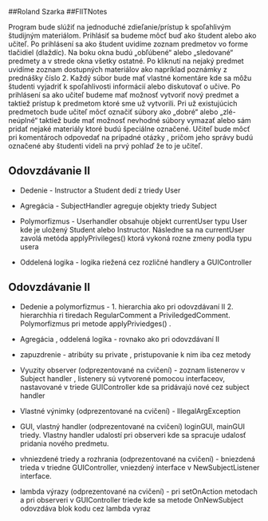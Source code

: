##Roland Szarka 
##FIITNotes 

Program bude slúžiť na jednoduché zdieľanie/prístup k spoľahlivým študijným materiálom. Prihlásiť sa budeme môcť buď ako študent alebo ako učiteľ. Po prihlásení sa ako študent uvidíme zoznam predmetov vo forme tlačidiel (dlaždíc). Na boku okna budú „obľúbené“ alebo „sledované“ predmety a v strede okna všetky ostatné. Po kliknutí na nejaký predmet uvidíme zoznam dostupných materiálov ako napríklad poznámky z prednášky číslo 2. Každý súbor bude mať vlastné komentáre kde sa môžu študenti vyjadriť k spoľahlivosti informácií alebo diskutovať o učive.
Po prihlásení sa ako učiteľ budeme mať možnosť vytvoriť nový predmet a taktiež prístup k predmetom ktoré sme už vytvorili. Pri už existujúcich predmetoch bude učiteľ môcť označiť súbory ako „dobré“ alebo „zlé-neúplné“ taktiež bude mať možnosť nevhodné súbory vymazať alebo sám pridať nejaké materiály ktoré budú špeciálne označené. Učiteľ bude môcť pri komentároch odpovedať na prípadné otázky , pričom jeho správy budú označené aby študenti videli na prvý pohlaď že to je učiteľ.

## Odovzdávanie II 

* Dedenie - Instructor a Student dedí z triedy User

* Agregácia - SubjectHandler agreguje objekty triedy Subject 

* Polymorfizmus - Userhandler obsahuje objekt currentUser typu User kde je uložený Student alebo Instructor. Následne sa na currentUser zavolá metóda applyPrivileges() ktorá vykoná rozne zmeny podla typu usera

* Oddelená logika - logika riežená cez rozličné handlery a GUIController 

## Odovzdávanie II 
 * Dedenie a polymorfizmus - 1. hierarchia ako pri odovzdávaní II 2. hierarchhia ri tiredach RegularComment a PriviledgedComment. Polymorfizmus pri metode applyPriviedges() . 
  
  * Agregácia , oddelená logika - rovnako ako pri odovzdávaní II 
  
  * zapuzdrenie - atribúty su private , pristupovanie k nim iba cez metody 
  
  * Vyuzity observer (odprezentované na cvičení) - zoznam listenerov v Subject handler , listenery sú vytvorené 
  pomocou interfaceov, nastavované v triede GUIController kde sa pridávajú nové cez subject handler 
  
  * Vlastné výnimky (odprezentované na cvičení) - IllegalArgException 
  
  * GUI, vlastný handler (odprezentované na cvičení) loginGUI, mainGUI triedy. Vlastny handler udalostí pri observeri kde 
  sa spracuje udalosť pridania nového predmetu. 
  
  * vhniezdené triedy a rozhrania (odprezentované na cvičení) - bniezdená trieda v triedne GUIController, vniezdený 
  interface v NewSubjectListener interface.
  
  * lambda výrazy (odprezentované na cvičení) - pri setOnAction metodach a pri observeri v GUIController triede kde sa metode OnNewSubject odovzdáva blok kodu cez lambda vyraz 
  
  
